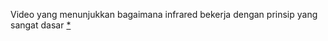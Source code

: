 Video yang menunjukkan bagaimana infrared bekerja dengan prinsip yang sangat dasar [*](https://www.youtube.com/shorts/ek-oMhYNWJM)
